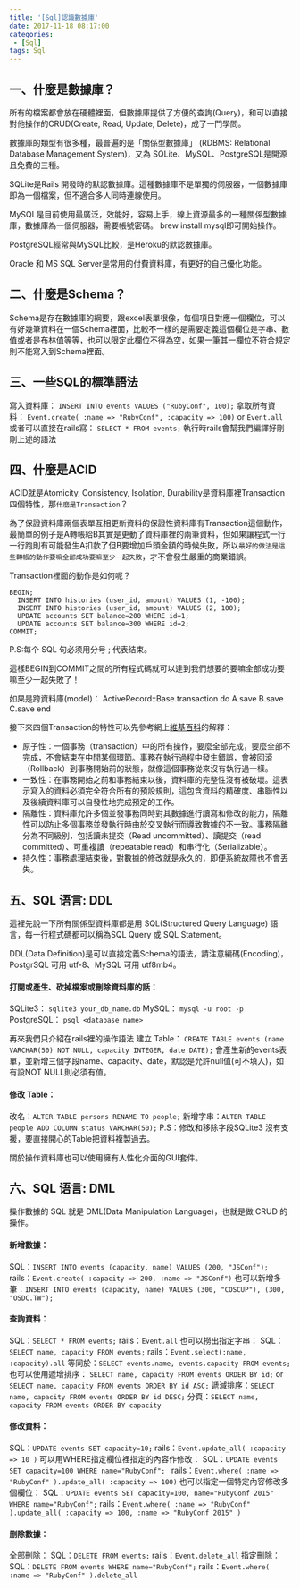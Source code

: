 ```yaml
---
title: '[Sql]認識數據庫'
date: 2017-11-18 08:17:00
categories:
 - [Sql]
tags: Sql
---
```

## 一、什麼是數據庫？

所有的檔案都會放在硬體裡面，但數據庫提供了方便的查詢(Query)，和可以直接對他操作的CRUD(Create, Read, Update, Delete)，成了一門學問。

數據庫的類型有很多種，最普遍的是「關係型數據庫」 (RDBMS: Relational Database Management System)，又為 SQLite、MySQL、PostgreSQL是開源且免費的三種。

SQLite是Rails 開發時的默認數據庫。這種數據庫不是單獨的伺服器，一個數據庫即為一個檔案，但不適合多人同時連線使用。

MySQL是目前使用最廣泛，效能好，容易上手，線上資源最多的一種關係型數據庫，數據庫為一個伺服器，需要帳號密碼。
brew install mysql即可開始操作。

PostgreSQL經常與MySQL比較，是Heroku的默認數據庫。

Oracle 和 MS SQL Server是常用的付費資料庫，有更好的自己優化功能。



## 二、什麼是Schema？

Schema是存在數據庫的綱要，跟excel表單很像，每個項目對應一個欄位，可以有好幾筆資料在一個Schema裡面，比較不一樣的是需要定義這個欄位是字串、數值或者是布林值等等，也可以限定此欄位不得為空，如果一筆其一欄位不符合規定則不能寫入到Schema裡面。


## 三、一些SQL的標準語法
寫入資料庫：
`INSERT INTO events VALUES ("RubyConf", 100);`
拿取所有資料：
`Event.create( :name => "RubyConf", :capacity => 100)`
or
`Event.all`
或者可以直接在rails寫：
`SELECT * FROM events;`
執行時rails會幫我們編譯好剛剛上述的語法


## 四、什麼是ACID

ACID就是Atomicity, Consistency, Isolation, Durability是資料庫裡Transaction四個特性，那`什麼是Transaction`？

為了保證資料庫兩個表單互相更新資料的保證性資料庫有Transaction這個動作，最簡單的例子是A轉帳給B其實是更動了資料庫裡的兩筆資料，但如果讓程式一行一行跑則有可能發生A扣款了但B要增加戶頭金額的時候失敗，所以`最好的做法是這些轉帳的動作要嘛全部成功要嘛至少一起失敗`，才不會發生嚴重的商業錯誤。

Transaction裡面的動作是如何呢？
```
BEGIN;
  INSERT INTO histories (user_id, amount) VALUES (1, -100);
  INSERT INTO histories (user_id, amount) VALUES (2, 100);
  UPDATE accounts SET balance=200 WHERE id=1;
  UPDATE accounts SET balance=300 WHERE id=2;
COMMIT;
```
 P.S:每个 SQL 句必须用分号 ; 代表结束。

這樣BEGIN到COMMIT之間的所有程式碼就可以達到我們想要的要嘛全部成功要嘛至少一起失敗了！

如果是跨資料庫(model)：
ActiveRecord::Base.transaction do
  A.save
  B.save
  C.save
end

接下來四個Transaction的特性可以先參考網上[維基百科](https://en.wikipedia.org/wiki/ACID)的解釋：
* 原子性：一個事務（transaction）中的所有操作，要麼全部完成，要麼全部不完成，不會結束在中間某個環節。事務在執行過程中發生錯誤，會被回滾（Rollback）到事務開始前的狀態，就像這個事務從來沒有執行過一樣。
* 一致性：在事務開始之前和事務結束以後，資料庫的完整性沒有被破壞。這表示寫入的資料必須完全符合所有的預設規則，這包含資料的精確度、串聯性以及後續資料庫可以自發性地完成預定的工作。
* 隔離性：資料庫允許多個並發事務同時對其數據進行讀寫和修改的能力，隔離性可以防止多個事務並發執行時由於交叉執行而導致數據的不一致。事務隔離分為不同級別，包括讀未提交（Read uncommitted）、讀提交（read committed）、可重複讀（repeatable read）和串行化（Serializable）。
* 持久性：事務處理結束後，對數據的修改就是永久的，即便系統故障也不會丟失。



 ## 五、SQL 语言: DDL

這裡先說一下所有關係型資料庫都是用 SQL(Structured Query Language) 語言，每一行程式碼都可以稱為SQL Query 或 SQL Statement。

 DDL(Data Definition)是可以直接定義Schema的語法，請注意編碼(Encoding)，PostgrSQL 可用 utf-8、MySQL 可用 utf8mb4。

#### 打開或產生、砍掉檔案或刪除資料庫的話：
SQLite3：
`sqlite3 your_db_name.db`
MySQL：
`mysql -u root -p`
PostgreSQL：
`psql <database_name>`

再來我們只介紹在rails裡的操作語法
建立 Table：
`CREATE TABLE events (name VARCHAR(50) NOT NULL, capacity INTEGER, date DATE);`
會產生新的events表單，並新增三個字段name、capacity、date，默認是允許null值(可不填入)，如有設NOT NULL則必須有值。

#### 修改 Table：
改名：`ALTER TABLE persons RENAME TO people;`
新增字串：`ALTER TABLE people ADD COLUMN status VARCHAR(50);`
P.S：修改和移除字段SQLite3 沒有支援，要直接開心的Table把資料複製過去。

關於操作資料庫也可以使用擁有人性化介面的GUI套件。

## 六、SQL 语言: DML

操作數據的 SQL 就是 DML(Data Manipulation Language)，也就是做 CRUD 的操作。

#### 新增數據：
SQL：`INSERT INTO events (capacity, name) VALUES (200, "JSConf");`
rails：`Event.create( :capacity => 200, :name => "JSConf")`
也可以新增多筆：`INSERT INTO events (capacity, name) VALUES (300, "COSCUP"), (300, "OSDC.TW");`

#### 查詢資料：
SQL：`SELECT * FROM events;`
rails：`Event.all`
也可以撈出指定字串：
SQL：`SELECT name, capacity FROM events;`
rails：`Event.select(:name, :capacity).all`
等同於：`SELECT events.name, events.capacity FROM events;`
也可以使用遞增排序：
`SELECT name, capacity FROM events ORDER BY id;`
or
`SELECT name, capacity FROM events ORDER BY id ASC;`
遞減排序：`SELECT name, capacity FROM events ORDER BY id DESC;`
分頁：`SELECT name, capacity FROM events ORDER BY capacity `

#### 修改資料：
SQL：`UPDATE events SET capacity=10;`
rails：`Event.update_all( :capacity => 10 )`
可以用WHERE指定欄位裡指定的內容作修改：
SQL：`UPDATE events SET capacity=100 WHERE name="RubyConf"; `
rails：`Event.where( :name => "RubyConf" ).update_all( :capacity => 100)`
也可以指定一個特定內容修改多個欄位：
SQL：`UPDATE events SET capacity=100, name="RubyConf 2015" WHERE name="RubyConf";`
rails：`Event.where( :name => "RubyConf" ).update_all( :capacity => 100, :name => "RubyConf 2015" )`

#### 删除數據：
全部刪除：
SQL：`DELETE FROM events;`
rails：`Event.delete_all`
指定刪除：
SQL：`DELETE FROM events WHERE name="RubyConf";`
rails：`Event.where( :name => "RubyConf" ).delete_all`
